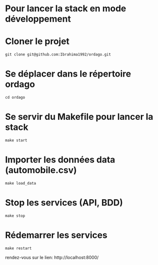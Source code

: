 <!--
    Pour le teste technique, j'ai décidé de le faire avec la librairie python fastAPI,
    sqlAlchemy comme ORM j'ai embarqué Postgres pour la base de données.

    J'ai decidé de ce choix, pour profiter suite à la conversation qu'on avait eu par rapport au poste
    de vous faire découvrir la technologie fastAPI pour exposer l'API.

                ---- Fonctionnalités ----

    - Importer les données (csv) et le traitement avec pandas
    - Ajouter un utilisateur (login && password) car l'API est authentifiée
    - Exemple: login: ordago et password:ordago
    - Exposer l'API (les endpoints)

                ---- Architecture ----

    Architecture micro service dockerisé
    API: fastapi + SqlAlchemy
    BASE_DE_DONNÉES: Postgres
--> 

# Pour lancer la stack en mode développement
# Cloner le projet
    git clone git@github.com:Ibrahima1992/ordago.git

# Se déplacer dans le répertoire ordago
    cd ordago

# Se servir du Makefile pour lancer la stack
    make start

# Importer les données data (automobile.csv)
    make load_data

# Stop les services (API, BDD)
    make stop

# Rédemarrer les services
    make restart

<!-- Pour visualiser l'API (swagger Documentation)-->
rendez-vous sur le lien: http://localhost:8000/
<!-- Pour acceder à la base de données--->
